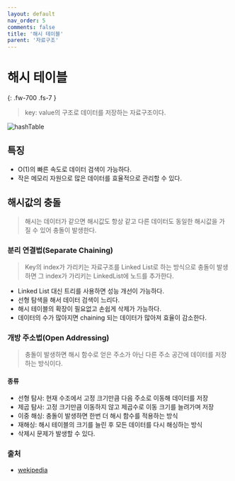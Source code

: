 ```yaml
---
layout: default
nav_order: 5
comments: false 
title: '해시 테이블'
parent: '자료구조'
---
```


# 해시 테이블
{: .fw-700 .fs-7 }

> key: value의 구조로 데이터를 저장하는 자료구조이다.   

![hashTable](https://upload.wikimedia.org/wikipedia/commons/thumb/7/7d/Hash_table_3_1_1_0_1_0_0_SP.svg/220px-Hash_table_3_1_1_0_1_0_0_SP.svg.png)

## 특징

- O(1)의 빠른 속도로 데이터 검색이 가능하다.
- 작은 메모리 자원으로 많은 데이터를 효율적으로 관리할 수 있다.

## 해시값의 충돌

> 해시는 데이터가 같으면 해시값도 항상 같고 다른 데이터도 동일한 해시값을 가질 수 있어 충돌이 발생한다.

### 분리 연결법(Separate Chaining)

> Key의 index가 가리키는 자료구조를 Linked List로 하는 방식으로 충돌이 발생하면 그 index가 가리키는 LinkedList에 노드를 추가한다.

- Linked List 대신 트리를 사용하면 성능 개선이 가능하다.
- 선형 탐색을 해서 데이터 검색이 느리다.
- 해시 테이블의 확장이 필요없고 손쉽게 삭제가 가능하다.
- 데이터의 수가 많아지면 chaining 되는 데이터가 많아져 효율이 감소한다.

### 개방 주소법(Open Addressing)

> 충돌이 발생하면 해시 함수로 얻은 주소가 아닌 다른 주소 공간에 데이터를 저장하는 방식이다.

#### 종류

- 선형 탐사: 현재 수조에서 고정 크기만큼 다음 주소로 이동해 데이터를 저장 
- 제곱 탐사: 고정 크기만큼 이동하지 않고 제곱수로 이동 크기를 늘려가며 저장
- 이중 해싱: 충돌이 발생하면 한번 더 해시 함수를 적용하는 방식
- 재해싱: 해시 테이블의 크기를 늘린 후 모든 데이터를 다시 해싱하는 방식
- 삭제시 문제가 발생할 수 있다.



### 출처

- [wekipedia](https://ko.wikipedia.org/wiki/해시_테이블)